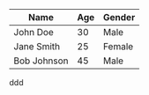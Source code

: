 | Name | Age | Gender |
| ---- | ---- | ---------- |
| John Doe | 30 | Male |
| Jane Smith | 25 | Female |
| Bob Johnson | 45 | Male |











ddd
